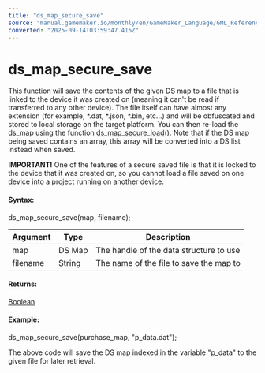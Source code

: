 ```yaml
---
title: "ds_map_secure_save"
source: "manual.gamemaker.io/monthly/en/GameMaker_Language/GML_Reference/Data_Structures/DS_Maps/ds_map_secure_save.htm"
converted: "2025-09-14T03:59:47.415Z"
---
```


# ds\_map\_secure\_save

This function will save the contents of the given DS map to a file that is linked to the device it was created on (meaning it can't be read if transferred to any other device). The file itself can have almost any extension (for example, \*.dat, \*.json, \*.bin, etc...) and will be obfuscated and stored to local storage on the target platform. You can then re-load the ds\_map using the function [ds\_map\_secure\_load()](ds_map_secure_load.md). Note that if the DS map being saved contains an array, this array will be converted into a DS list instead when saved.

**IMPORTANT!** One of the features of a secure saved file is that it is locked to the device that it was created on, so you cannot load a file saved on one device into a project running on another device.

#### Syntax:

ds\_map\_secure\_save(map, filename);

| Argument | Type | Description |
| --- | --- | --- |
| map | DS Map | The handle of the data structure to use |
| filename | String | The name of the file to save the map to |

#### Returns:

[Boolean](../../../../../../../GameMaker_Language/GML_Overview/Data_Types.md)

#### Example:

ds\_map\_secure\_save(purchase\_map, "p\_data.dat");

The above code will save the DS map indexed in the variable "p\_data" to the given file for later retrieval.